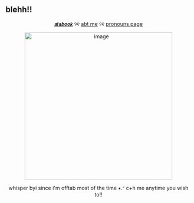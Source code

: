 ## blehh!!
 <p align="center">
  <a href="https://mydeeryv.atabook.org/">
𝙖𝙩𝙖𝙗𝙤𝙤𝙠</a> ୨୧
  <a href="https://deersareawesome.carrd.co/">abt me</a> ୨୧
  <a href="https://en.pronouns.page/@mydeeryv_">pronouns page</a> 
      <p align="center">
<img width="400" height="400" alt="image" src="https://github.com/user-attachments/assets/87767abe-3999-443e-a7ed-ad09862f344c" />
<p align="center">
  <p align="center">
   whisper byi since i'm offtab most of the time ⭑.ᐟ c+h me anytime you wish to!!
 






 











